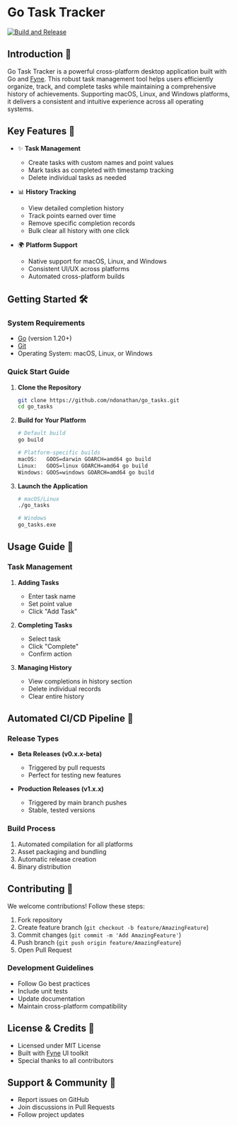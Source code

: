 # Go Task Tracker

[![Build and Release](https://github.com/ndonathan/go_tasks/actions/workflows/release.yml/badge.svg)](https://github.com/ndonathan/go_tasks/actions/workflows/release.yml)

## Introduction 🚀

Go Task Tracker is a powerful cross-platform desktop application built with Go and [Fyne](https://fyne.io/). This robust task management tool helps users efficiently organize, track, and complete tasks while maintaining a comprehensive history of achievements. Supporting macOS, Linux, and Windows platforms, it delivers a consistent and intuitive experience across all operating systems.

## Key Features 🎯

- ✨ **Task Management**
    - Create tasks with custom names and point values
    - Mark tasks as completed with timestamp tracking
    - Delete individual tasks as needed

- 📊 **History Tracking**
    - View detailed completion history
    - Track points earned over time
    - Remove specific completion records
    - Bulk clear all history with one click

- 🌍 **Platform Support**
    - Native support for macOS, Linux, and Windows
    - Consistent UI/UX across platforms
    - Automated cross-platform builds

## Getting Started 🛠️

### System Requirements

- [Go](https://golang.org/dl/) (version 1.20+)
- [Git](https://git-scm.com/downloads)
- Operating System: macOS, Linux, or Windows

### Quick Start Guide

1. **Clone the Repository**
     ```bash
     git clone https://github.com/ndonathan/go_tasks.git
     cd go_tasks
     ```

2. **Build for Your Platform**
     ```bash
     # Default build
     go build

     # Platform-specific builds
     macOS:   GOOS=darwin GOARCH=amd64 go build
     Linux:   GOOS=linux GOARCH=amd64 go build
     Windows: GOOS=windows GOARCH=amd64 go build
     ```

3. **Launch the Application**
     ```bash
     # macOS/Linux
     ./go_tasks

     # Windows
     go_tasks.exe
     ```

## Usage Guide 📖

### Task Management
1. **Adding Tasks**
     - Enter task name
     - Set point value
     - Click "Add Task"

2. **Completing Tasks**
     - Select task
     - Click "Complete"
     - Confirm action

3. **Managing History**
     - View completions in history section
     - Delete individual records
     - Clear entire history

## Automated CI/CD Pipeline 🔄

### Release Types
- **Beta Releases (v0.x.x-beta)**
    - Triggered by pull requests
    - Perfect for testing new features

- **Production Releases (v1.x.x)**
    - Triggered by main branch pushes
    - Stable, tested versions

### Build Process
1. Automated compilation for all platforms
2. Asset packaging and bundling
3. Automatic release creation
4. Binary distribution

## Contributing 🤝

We welcome contributions! Follow these steps:

1. Fork repository
2. Create feature branch (`git checkout -b feature/AmazingFeature`)
3. Commit changes (`git commit -m 'Add AmazingFeature'`)
4. Push branch (`git push origin feature/AmazingFeature`)
5. Open Pull Request

### Development Guidelines
- Follow Go best practices
- Include unit tests
- Update documentation
- Maintain cross-platform compatibility

## License & Credits 📝

- Licensed under MIT License
- Built with [Fyne](https://fyne.io/) UI toolkit
- Special thanks to all contributors

## Support & Community 💬

- Report issues on GitHub
- Join discussions in Pull Requests
- Follow project updates

